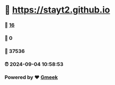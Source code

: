 #   :link: https://stayt2.github.io 
### :page_facing_up: [16](https://stayt2.github.io/tag.html) 
### :speech_balloon: 0 
### :hibiscus: 37536 
### :alarm_clock: 2024-09-04 10:58:53 
### Powered by :heart: [Gmeek](https://github.com/Meekdai/Gmeek)

